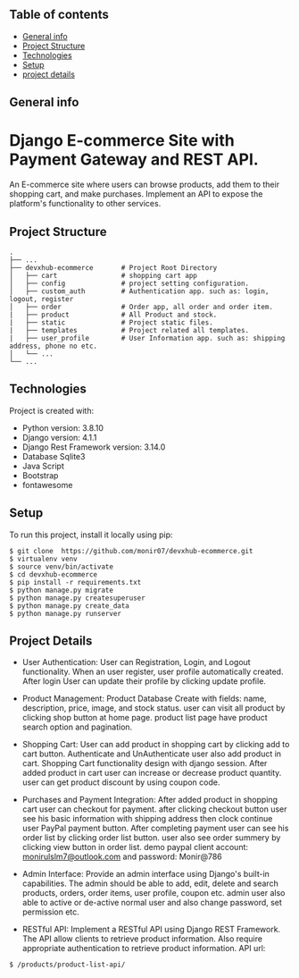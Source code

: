 ## Table of contents
* [General info](#general-info)
* [Project Structure](#project-structure)
* [Technologies](#technologies)
* [Setup](#setup)
* [project details](#project-details)


## General info
# Django E-commerce Site with Payment Gateway and REST API. 
An E-commerce site where users can browse products, add them to their shopping cart,
and make purchases. Implement an API to expose the platform's functionality to other services.
	

## Project Structure
```
.
├── ...
├── devxhub-ecommerce       # Project Root Directory
│   ├── cart                # shopping cart app
│   ├── config              # project setting configuration.
│   ├── custom_auth         # Authentication app. such as: login, logout, register
│   ├── order               # Order app, all order and order item.
|   ├── product             # All Product and stock.
|   ├── static              # Project static files.
|   ├── templates           # Project related all templates.
|   ├── user_profile        # User Information app. such as: shipping address, phone no etc.
│   └── ...                 
└── ...
```

## Technologies
Project is created with:
* Python version: 3.8.10
* Django version: 4.1.1
* Django Rest Framework version: 3.14.0
* Database Sqlite3
* Java Script
* Bootstrap
* fontawesome
	
## Setup
To run this project, install it locally using pip:

```
$ git clone  https://github.com/monir07/devxhub-ecommerce.git
$ virtualenv venv
$ source venv/bin/activate
$ cd devxhub-ecommerce
$ pip install -r requirements.txt
$ python manage.py migrate
$ python manage.py createsuperuser
$ python manage.py create_data
$ python manage.py runserver
```

## Project Details

* User Authentication:
User can Registration, Login, and Logout functionality. When an user register, user profile automatically created. After login User can update their profile by clicking update profile.

* Product Management:
Product Database Create with fields: name, description, price, image, and stock status. user can visit all product by clicking shop button at home page. product list page have product search option and pagination.

* Shopping Cart:
User can add product in shopping cart by clicking add to cart button. Authenticate and UnAuthenticate user also add product in cart. Shopping Cart functionality design with django session. After added product in cart user can increase or decrease product quantity. user can get product discount by using coupon code. 

* Purchases and Payment Integration:
After added product in shopping cart user can checkout for payment. after clicking checkout button user see his basic information with shipping address then clock continue user PayPal payment button. After completing payment user can see his order list by clicking order list button. user also see order summery by clicking view button in order list. demo paypal client account: monirulslm7@outlook.com and password: Monir@786

* Admin Interface:
Provide an admin interface using Django's built-in capabilities. The admin should be able to add, edit, delete and search products, orders, order items, user profile, coupon etc. admin user also able to active or de-active normal user and also change password, set permission etc.

* RESTful API:
Implement a RESTful API using Django REST Framework. The API allow clients to retrieve product information. Also require appropriate authentication to retrieve product information. API url: 
```
$ /products/product-list-api/
```
